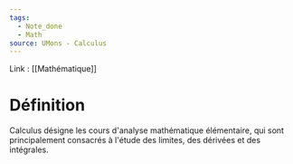```yaml
---
tags:
  - Note_done
  - Math
source: UMons - Calculus
---
```


Link : [[Mathématique]]

# Définition
Calculus désigne les cours d'analyse mathématique élémentaire, qui sont principalement consacrés à l'étude des limites, des dérivées et des intégrales.